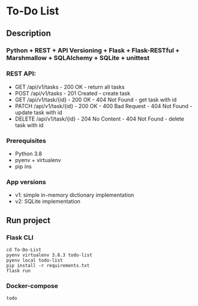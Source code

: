 # To-Do List

## Description

### Python + REST + API Versioning + Flask + Flask-RESTful + Marshmallow + SQLAlchemy + SQLite + unittest

### REST API:
- GET /api/v1/tasks - 200 OK - return all tasks
- POST /api/v1/tasks - 201 Created - create task
- GET /api/v1/task/{id} - 200 OK - 404 Not Found - get task with id
- PATCH /api/v1/task/{id} - 200 OK - 400 Bad Request - 404 Not Found - update task with id
- DELETE /api/v1/task/{id} - 204 No Content - 404 Not Found - delete task with id

### Prerequisites
- Python 3.8
- pyenv + virtualenv
- pip ins

### App versions
- v1: simple in-memory dictionary implementation
- v2: SQLite implementation

## Run project
### Flask CLI
```
cd To-Do-List
pyenv virtualenv 3.8.3 todo-list
pyenv local todo-list
pip install -r requirements.txt
flask run
```
### Docker-compose
```
todo
```
